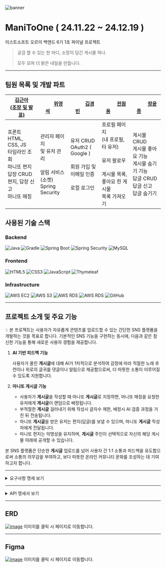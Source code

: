 ![banner](https://github.com/user-attachments/assets/c97aadb8-b9ea-4a97-b08e-9f9ff492186a)
# ManiToOne ( 24.11.22 ~ 24.12.19 )
이스트소프트 오르미 백엔드 6기 1조 파이널 프로젝트
> 공감 할 수 있는 한 마디, 소망이 담긴 게시물 하나.
>
> 모두 모여 더 밝은 내일을 만듭니다.
---
## 팀원 목록 및 개발 파트

|[김근아<br/>(조장 및 발표)](https://github.com/listoria)|&nbsp;&nbsp;&nbsp;&nbsp;&nbsp;&nbsp;&nbsp;&nbsp;[위영석](https://github.com/WeeYoungSeok)&nbsp;&nbsp;&nbsp;&nbsp;&nbsp;&nbsp;&nbsp;&nbsp;|&nbsp;&nbsp;&nbsp;&nbsp;&nbsp;&nbsp;&nbsp;&nbsp;&nbsp;[김경빈](https://github.com/kkb00714)&nbsp;&nbsp;&nbsp;&nbsp;&nbsp;&nbsp;&nbsp;&nbsp;&nbsp;|&nbsp;&nbsp;&nbsp;&nbsp;&nbsp;&nbsp;&nbsp;&nbsp;&nbsp;&nbsp;[전원용](https://github.com/sqrt3)&nbsp;&nbsp;&nbsp;&nbsp;&nbsp;&nbsp;&nbsp;&nbsp;&nbsp;&nbsp;|&nbsp;&nbsp;&nbsp;&nbsp;&nbsp;&nbsp;&nbsp;&nbsp;&nbsp;&nbsp;[장윤종](https://github.com/yoonjong-j)&nbsp;&nbsp;&nbsp;&nbsp;&nbsp;&nbsp;&nbsp;&nbsp;&nbsp;&nbsp;|
|---|---|---|---|---|
|프론트 HTML, CSS, JS<br/>타임라인 조회<br/>마니또 편지 답장 CRUD<br/>편지, 답장 신고<br>마니또 매칭|관리자 페이지</br>및 유저 관리<br/></br>알림 서비스 </br>(소켓)</br>Spring Security|유저 CRUD</br>OAuth2 ( Google )</br></br>회원 가입 및 </br>이메일 인증</br></br>로컬 로그인|프로필 페이지</br>(내 프로필, 타 유저)<br/></br>유저 팔로우<br/></br>게시물 목록, </br>좋아요 한 게시물 </br>목록 가져오기|게시물 CRUD</br>게시물 좋아요 기능</br>게시물 숨기기 기능</br>답글 CRUD</br>답글 신고</br>답글 숨기기|

## 사용된 기술 스택
### Backend
![Java](https://img.shields.io/badge/Java-007396?style=for-the-badge&logo=java&logoColor=white)
![Gradle](https://img.shields.io/badge/Gradle-133700?style=for-the-badge&logo=gradle&logoColor=white)
![Spring Boot](https://img.shields.io/badge/SpringBoot-6DB33F?style=for-the-badge&logo=springboot&logoColor=white)
![Spring Security](https://img.shields.io/badge/Spring_Security-341718?style=for-the-badge&logo=springsecurity&logoColor=white)
![MySQL](https://img.shields.io/badge/MySQL-4479A1?style=for-the-badge&logo=mysql&logoColor=white)
  
### Frontend
![HTML5](https://img.shields.io/badge/HTML5-E34F26?style=for-the-badge&logo=html5&logoColor=white)
![CSS3](https://img.shields.io/badge/CSS3-1572B6?style=for-the-badge&logo=css3&logoColor=white)
![JavaScript](https://img.shields.io/badge/JavaScript-F7DF1E?style=for-the-badge&logo=javascript&logoColor=black)
![Thymeleaf](https://img.shields.io/badge/Thymeleaf-005F0F?style=for-the-badge&logo=thymeleaf&logoColor=white)
  
### Infrastructure
![AWS EC2](https://img.shields.io/badge/AWS%20EC2-FF9900?style=for-the-badge&logo=amazon-ec2&logoColor=white)
![AWS S3](https://img.shields.io/badge/Amazon%20S3-569A31?style=for-the-badge&logo=amazon-s3&logoColor=white)
![AWS RDS](https://img.shields.io/badge/AWS%20RDS-527FFF?style=for-the-badge&logo=amazon-rds&logoColor=white)
![AWS RDS](https://img.shields.io/badge/AWS%20CODE_DEPLOY-345678?style=for-the-badge)
![GitHub](https://img.shields.io/badge/GitHub-181717?style=for-the-badge&logo=github&logoColor=white)

---
## 프로젝트 소개 및 주요 기능
💡 본 프로젝트는 사용자가 자유롭게 콘텐츠를 업로드할 수 있는 간단한 SNS 플랫폼을 개발하는 것을 목표로 합니다.
기본적인 SNS 기능을 구현하는 동시에, 다음과 같은 참신한 기능을 통해 새로운 사용자 경험을 제공합니다.

1. **AI 기반 피드백 기능**

    사용자가 올린 **게시글**에 대해 AI가 1차적으로 분석하여 감정에 따라 적절한 노래 추천이나 위로의 글귀를 댓글이나 알림으로 제공함으로써, 더 따뜻한 소통이 이루어질 수 있도록 지원합니다.
    
2. **마니또 게시글 기능**
    - 사용자가 **게시글**을 작성할 때 마니또 **게시글**로 지정하면, 마니또 매칭을 요청한 유저에게 **게시글**이 랜덤으로 배정됩니다.
    - 부적절한 **게시글** 걸러내기 위해 작성시 글자수 제한, 배정시 AI 검증 과정을 거친 뒤 전송됩니다.
    - 마니또 **게시글**을 받은 유저는 편지(답글)를 보낼 수 있으며, 마니또 **게시글** 작성자에게 전달됩니다.
    - 마니또 편지는 익명성을 유지하며, **게시글** 주인이 선택적으로 자신의 해당 게시물 아래에 공개할 수 있습니다.

본 SNS 플랫폼은 단순한 **게시글** 업로드를 넘어 사용자 간 1:1 소통과 피드백을 유도함으로써 소통의 의무감을 부여하고, 보다 따뜻한 온라인 커뮤니티 문화를 조성하는 데 기여하고자 합니다.

---
<details><summary>요구사항 명세 보기</summary>

### 📕 유저 관리

| 요구사항 ID | 요구사항명 | 요구사항 상세 설명 | 담당자 | 비고 |
| --- | --- | --- | --- | --- |
| U-REQ-001 | 회원가입 | 유저가 회원가입을 할 수 있다.<br/> Email(ID), Password, Name, Nickname, Birth를 필요로 하며,<br/> Email 인증을 진행한 이후 회원가입이 가능하다.<br/> ProfileImage, Introduce는 defalt 값으로 지정한다. | 김경빈 |  |
| U-REQ-002 | 이메일 인증 | 유저가 회원가입 하기 이전에 이메일을 인증을 해야 회원가입이 가능하다.<br/> Email(ID)로 발송한 인증 코드를 입력하면 인증이 완료된다. | 김경빈 |  |
| U-REQ-003 | PW 찾기 | 사용자 이메일과 이름을 받아 PW 찾기를 진행한다.<br/> Email 인증 후, 해당 Email로 임시 비밀번호를 발급한다. | 김경빈 |  |
| U-REQ-004 | 로그인(일반) | 일반 회원의 경우 아이디와 비밀번호로 로그인 할 수 있도록 한다. | 김경빈 |  |
| U-REQ-005 | 로그인(소셜) | 소셜 회원의 경우, 카카오 및 구글 회원가입을 통해 로그인 할 수 있도록 한다. | 김경빈 |  |
| U-REQ-006 | 로그아웃 | 해당 유저를 로그아웃 처리한다. | 김경빈 |  |
| U-REQ-007 | 회원 정보 수정 | 유저가 정보를 변경할 수 있도록 한다.<br/> Password, Nickname, ProfileImage, introduce만 변경할 수 있도록 한다.  | 김경빈 |                        |
| U-REQ-008 | 회원 탈퇴 | 유저가 사이트에 대한 탈퇴를 할 수 있도록 한다.<br/> 유저가 비활성화 되면, 해당 유저의 게시글 및 댓글 전부 비가시화 한다. | 김경빈 |  |
| U-REQ-009 | 팔로우 기능 | 유저가 다른 유저를 팔로우 할 수 있다.<br/> 다른 유저의 프로필에 접근하여 팔로우 버튼을 누름으로써 팔로우를 한다.<br/> 내가 팔로우하는 사용자, 나를 팔로우하는 사용자를 조회할 수 있다. | 전원용 |  |
| U-REQ-010 | 마이페이지 | 현재 로그인 중인 유저의 게시글과 간단한 정보를 조회할 수 있다.<br/> 간단한 정보 : Nickname, Introduce, ProfileImage, 팔로잉 & 팔로워 수<br/> 1. 내 게시글 보기 (썸네일 출력)<br/> 2. 내가 좋아요한 게시글 보기<br/> 3. 내가 팔로잉 한 유저 보기 (해당 유저의 프로필을 누르면 그 유저의 프로필 페이지로 이동하도록)<br/> 4. 내가 숨김처리 한 게시글 목록 보기 | 전원용 |     |
| U-REQ-011 | 알림 | 팔로우, 댓글, 좋아요, 마니또 댓글 등에 대한 알림을 받는다.<br/> 알림을 왼쪽 nav바에서 알림페이지를 통해 확인할 수 있다. | 위영석 |  |
| U-REQ-012 | 타 유저 페이지 | 다른 유저의 프로필 페이지로 이동한다.<br/> 다른 유저의 프로필에서는 ‘전체 게시글 보기’, ‘좋아요 한 게시글 보기’가 가능하다.<br/> 다른 유저의 프로필에서는 팔로우 및 언팔로우를 할 수 있다.<br/> 다른 유저의 팔로워 및 팔로잉 목록을 볼 수 있다. | 전원용 |  |

### 📙 관리자 페이지

| 요구사항 ID | 요구사항명 | 요구사항 상세 설명 | 담당자 | 비고 |
| --- | --- | --- | --- | --- |
| A-REQ-001 | 회원 조회 | 전체 유저를 조회할 수 있다. | 위영석 |  |
| A-REQ-002 | 회원 정지 | 해당 유저를 정지시킬 수 있다. | 위영석 | 한 번 신고된 유저는 경고 조치,<br/> 두 번 신고된 유저는 7일 정지,<br/> 세 번 신고된 유저는 회원 정지.  |
| A-REQ-003 | 전체 게시글 조회 | 전체 게시글을 조회할 수 있다. | 위영석 |  |
| A-REQ-004 | 특정 게시글 조회 | 특정 게시글을 조회할 수 있다.<br/> 유저 Email, 유저 닉네임, 게시글 내용으로 검색할 수 있다. | 위영석 |  |
| A-REQ-005 | 게시글 관리 | 관리자가 게시글을 삭제하거나 숨길 수 있다. | 위영석 |  |
| A-REQ-006 | 신고된 게시글 조회 | 신고된 게시글을 조회할 수 있다 | 위영석 |  |
| A-REQ-007 | 신고된 댓글 조회 | 신고된 댓글을 조회할 수 있다. | 위영석 |  |
| A-REQ-008 | 신고된 마니또 조회 | 신고된 마니또 답글을 조회할 수 있다. | 위영석 |  |
| A-REQ-009 | 신고된 게시글 관리 | 신고된 게시글을 삭제하거나 블라인드 처리할 수 있다. | 위영석 |  |
| A-REQ-010 | 신고된 댓글 관리 | 신고된 댓글을 삭제하거나 블라인드 처리할 수 있다. | 위영석 |  |

- ### 📗 게시글

| 요구사항 ID | 요구사항명 | 요구사항 상세 설명 | 담당자 | 비고 |
| --- | --- | --- | --- | --- |
| F-REQ-001 | 타임라인 조회 | 메인 페이지에 타임라인을 출력한다.<br>게시글은 현재 날짜를 기준으로 최대 7일까지의 게시글(랜덤)과 팔로우한 유저의 게시글(우선)을 출력한다.<br>타임라인에서 좋아요, 답글 작성, 숨기기, 삭제 등을 할 수 있다. | 김근아 |  |
| F-REQ-002 | 게시글 생성 | 현재 로그인한 유저가 게시글을생성한다.<br/> 사진 (최대 4장), 내용을 작성할 수 있다.<br/> 마니또 게시글로 생성할 경우, 앨런AI를 사용하여 해당 게시글이 적절한지 검사한 후 적절하다면 전송한다. | 장윤종 |  |
| F-REQ-003 | 게시글 수정 | 현재 로그인한 유저가 해당 게시글을 수정할 수 있다.<br/> 사진, 내용을 수정할 수 있다. | 장윤종 |  |
| F-REQ-004 | 게시글 삭제 | 현재 로그인한 유저가 게시글을 삭제한다. | 장윤종 |  |
| F-REQ-005 | 게시글 숨기기 | 현재 로그인한 유저가 해당 게시글을 숨긴다. | 장윤종 |  |
| F-REQ-006 | 게시글 좋아요 | 게시글에 대해 ‘좋아요’ 할 수 있다. | 장윤종 |  |
| F-REQ-008 | 신고 | 적절하지 않은 게시글, 답글을 신고할 수 있다.<br/> 신고된 게시글, 답글은 신고 횟수가 일정량 이상이면 숨김 처리가 된다. | 장윤종 |  |
| F-REQ-009 | 게시글 가져오기 | 특정 유저가 작성한 게시글을 모두 가져온다. <br/> 숨김처리된 게시글은 제외하고 작성했던 게시글을 가져온다. | 전원용 |  |
| F-REQ-010 | 좋아요 게시글 가져오기 | 특정 유저가 좋아요 한 게시글을 모두 가져온다. | 전원용 |  |
| F_REQ-011 | 게시글 상세 조회 | 게시글을 누르면 게시글 상세 화면으로 이동한다. | 장윤종 |  |
| F_REQ-012 | 게시글 조회 | 유저가 생성한 게시글을 조회한다. | 장윤종 |  |

### 📘 답글

| 요구사항 ID | 요구사항명 | 요구사항 상세 설명 | 담당자 | 비고 |
| --- | --- | --- | --- | --- |
| C-REQ-001 | 답글 생성 | 현재 유저가 게시글에 답글(게시글)을 생성한다. | 장윤종 |  |
| C-REQ-002 | 답글의 답글 생성 | 현재 유저가 게시글에 남겨진 답글에 답글을 생성한다. | 장윤종 |  |
| C-REQ-003 | 답글 수정 | 자신이 작성한 답글만 수정할 수 있다. | 장윤종 |  |
| C-REQ-004 | 답글 삭제 | 자신이 작성한 답글만 삭제할 수 있다. | 장윤종 |  |
| C-REQ-005 | 답글 신고 | 적절하지 않은 답글을 신고할 수 있다. | 장윤종 |  |
| C-REQ-006 | 답글 숨기기 | 현재 로그인한 유저가 해당 답글을 숨긴다. | 장윤종 |  |

### 🍀 마니또

| 요구사항 ID | 요구사항명 | 요구사항 상세 설명 | 담당자 | 비고 |
| --- | --- | --- | --- | --- |
| M-REQ-001 | 마니또 편지 | 마니또 게시글에 대한 편지를 남길 수 있다. | 김근아 |  |
| M-REQ-002 | 마니또 편지 신고 | 적절하지 않은 마니또 편지를 받을 경우 신고할 수 있다. | 김근아 |  |
| M-REQ-003 | 마니또에게 답장 보내기 | 편지를 보내준 마니또에게 답장을 보낼 수 있다. | 김근아 |  |
| M-REQ-004 | 마니또 답장 신고 | 적절하지 않은 마니또 답장을 받을 경우 신고할 수 있다. | 김근아 |  |
| M-REQ-005 | 마니또 편지 공개 여부 | 게시글에 남긴 편지를 타 유저에게 공개할지 결정할 수 있다. | 김근아 |  |
| M-REQ-006 | 받은 마니또 편지 보기 | 편지함에서 내가 받은 마니또 편지를 볼 수 있다.  | 김근아 |  |
| M-REQ-007 | 보낸 마니또 편지 보기 | 편지함에서 내가 보낸 마니또 편지를 볼 수 있다. | 김근아 |  |
| M-REQ-008 | 받은 마니또 답장 보기 | 편지함에서 내가 받은 마니또 답장을 볼 수 있다. | 김근아 |  |
| M-REQ-009 | 보낸 마니또 답장 보기 | 편지함에서 내가 보낸 마니또 답장을 볼 수 있다. | 김근아 |  |
| M-REQ-010 | 마니또 배정 | 마니또 페이지를 들어가 마니또를 배정 받을 수 있다. | 김근아 |  |
| M-REQ-011 | 게시글 넘기기 | 배정받은 마니또가 마음에 들지 않으면 넘길 수 있다. | 김근아 |  |

### 📕 AI

| 요구사항 ID | 요구사항명 | 요구사항 상세 설명 | 담당자 | 비고 |
| --- | --- | --- | --- | --- |
| M-REQ-001 | AI 피드백 | 게시글 작성시 AI 피드백과 노래 추천을 받을 수 있다. | 전원용 |  |
| M-REQ-002 | 게시글 검증  | 특정 게시글을 작성할 떄 AI가 부적절한 내용인지 감지를 한다.<br>-부적절한 내용일 경우 마니또 게시글로 배정되지 않는다. | 전원용, 김근아 |  |

</details>

---


<details><summary> API 명세서 보기
</summary>

### [ 📖 유저 관리 ]

| 서비스명 | 메서드 | URL | 설명 |
| --- | --- | --- | --- |
| registerUser | POST | /api/signup | 회원가입 |
| verifyEmail | POST | /api/email-validate | 이메일 인증 코드 발송 |
|  verifyNumber | POST | /api/email-check | 이메일 인증 코드 인증 |
| isExist | GET | /api/exist-email-and-nick | 유저 이메일, 닉네임 중복 검사 |
| findPassword | POST | /api/password-reset | 비밀번호 찾기 |
| localLogin | POST | /api/local-login | 로그인(일반) |
| socialLogin | POST | /api/oauth-login | 로그인(OAuth) |
| updateAdditionalInfo | PUT | /api/additional-info | OAuth 회원가입 시 필요한 데이터 입력 |
| logout | GET | /api/logout | 로그아웃 |
| deleteUser | DELETE | /api/cancel-account | 회원 탈퇴 |
| updateUser | PUT | /api/user | 회원 수정 |
| follow | POST | /api/follow | 팔로우 (토글) |
| getFollower | GET | /api/follow/{nickname} | 팔로워, 팔로잉 조회 |

---

### [ 📖 알림 ]

| 서비스명 | 메서드 | URL | 설명 |
| --- | --- | --- | --- |
| readNotification | PUT | /api/notification/{notiId} | 알림 읽음 처리 |
| checkUnreadNotifications | GET | /api/notifications/status | 해당 유저의 알림 읽음 상태 가져오기<br/>(읽지 않은 알림이 있다면 true, 없다면 false) |
| readAllNotification | PUT | /api/notification | 알림 모두 읽음 처리 |

---

### [ 📖 관리자 페이지 ]

| 서비스명 | 메서드 | URL | 설명 |
| --- | --- | --- | --- |
| getAllUsers | GET | /admin/api/users?type={type}&content={content}&status={status}&page={page} | 회원 조회<br/>String : type, content<br/>Integer : status, page |
| updateUser | PUT | /admin/api/users | 회원 정보 수정 |
| updateUserProfileImage | PUT | /admin/api/users/{userId} | 유저 프로필 사진 업데이트<br/>(userProfileFile은 RequestPart) |
| getAllPosts | GET | /admin/api/posts?type={type}<br/>&content={content}<br/>&isBlind={isBlind}<br/>&page={page} | 전체 게시글 조회<br/>String : type, content<br/>Integer : page<br/>Boolean : isBlind |
| getPostImages | GET | /admin/api/post/{postId}/image | 게시글 이미지 가져오기 |
| blindPost | PUT | /admin/api/blind/post/{postId} | 게시글 블라인드 처리 |
| blindReply | PUT | /admin/api/blind/reply/{replyPostId} | 댓글 블라인드 처리 |
| deletePost | DELETE | /admin/api/post/{postId} | 게시글 삭제 처리 |
| deleteReply | DELETE | /admin/api/reply/{replyPostId} | 댓글 삭제 처리 |
| getReports | POST | /admin/api/reports?type={type}<br/>&content={content}<br/>&reportObjectType={reportObjectType}<br/>&reportType={reportType}<br/>&page={page} | 신고 된 게시글, 댓글 조회<br/>String : type, content, reportObjectType, reportType<br/>Integer : page |
| isReportPost | GET | /admin/api/report/post/{postId} | 신고된 게시글인지 확인 |
| isReportReply | GET | /admin/api/report/reply/{replyPostId} | 신고된 댓글인지 확인 |
| deleteReport | DELETE | /admin/api/report/{reportId} | 신고 삭제 처리 |
| getReportedManitos | GET | /admin/api/report/manitos?type={type}&content={content}&reportObjectType={reportObjectType}&reportType={reportType}&page={page} | 신고된 마니또 답글 조회<br/>String : type, content, reportObjectType, reportType<br/>Integer : page |

---

### [ 📖 게시글 ]

| 서비스명 | 메서드 | URL | 설명 |
| --- | --- | --- | --- |
| createPost | POST | /api/post | 게시글 생성 |
| getPosts | GET | /api/posts | 게시글 조회 |
| getPostDetail | GET | /api/post/{postId} | 게시글 상세 조회 |
| updatePost | PUT | /api/post/{postId} | 게시글 수정 |
| deletePost | DELETE | /api/post/{postId} | 게시글 삭제 |
| hidePost | PUT | /api/post/hidden/{postId} | 게시글 숨기기 |
| getMyHiddenPost | GET | /api/post/hidden | 내 숨김 게시글 가져오기 |
| likePost | POST | /api/post/like/{postId} | 게시글 좋아요 |
| reportPost | POST | /api/post/report/{postId} | 게시글 신고 |
| getPostsByNickname | GET | /api/posts/by/{nickname} | 게시글 가져오기 |
| getLikePostsByNickname | GET | /api/posts/{nickname}/liked | 좋아요 게시글 가져오기 |
| getPostLikesNum | GET | /api/post/like/number/{postId} | 게시글 좋아요 개수 조회 |
| getFeedback | GET | /api/post/ai-feedback | 게시글 AI 피드백 받기 |
| getHiddenPost | GET | /api/post/hidden | 숨긴 게시글 가져오기 |

---

### [ 📖 답글 ]

| 서비스명 | 메서드 | URL | 설명 |
| --- | --- | --- | --- |
| createReply | POST | /api/reply/{postId} | 답글 생성 |
| createReReply | POST | /api/rereply/{replyId} | 답글의 답글 생성 |
| updateReply | PUT | /api/reply/{replyPostId} | 답글 수정 |
| deleteReply | DELETE | /api/reply/{replyId} | 답글 삭제 |
| likeReply | POST | /api/reply/like/{replyId} | 답글 좋아요 |
| reportReply | POST | /api/reply/report/{replyId} | 답글 신고 |
| hideReply | PUT | /api/reply/hidden/{replyId} | 답글 숨기기 |
| getReplies | GET | /api/replies/{postId} | 답글 조회 |
| getReply | GET | /api/reply/{replyId} | 답글 단건 조회 |
| getReReplies | GET | /api/rereplies/{replyId} | 답글의 답글 조회 |
| getRepliesNum | GET | /api/replies/number/{postId} | 답글 개수 조회 |
| getReRepliesNum | GET | /api/rereplies/number/{replyId} | 답글의 답글 개수 조회 |
| getReplyLikesNum | GET | /api/reply/like/number/{replyId} | 답글 좋아요 개수 조회 |

---

### [ 📖 마니또 ]

| 서비스명 | 메서드 | URL | 설명 |
| --- | --- | --- | --- |
| createManitoReply | POST | /api/manito/letter/{manitoMatchesId} | 마니또 편지 작성 |
| answerManitoReply | PUT | /api/manito/anwer/{manitoPostId} | 마니또 편지 답장 |
| reportManitoReply | PUT | /api/manito/report/{manitoPostId} | 마니또 편지 신고 |
| reportManitoAnswer | PUT | /api/manito/report/answer{manitoPostId} | 마니또 편지 답장 신고 |
| hideManitoReply | PUT | /api/manito/hide/letter/{manitoPostId} | 마니또 편지 공개 여부 |
| getReceiveManito | GET | /api/receivemanito/{nickname} | 받은 마니또 편지 |
| getSendManito | GET | /api/sendmanito/{nickname} | 보낸 마니또 편지 |
| createMatch | POST | /api/manito/match | 마니또 매칭 |
| passManitoMatch | PUT | /api/manito/pass/{matitoMatchesId} | 매칭된 마니또 패스 |

</details>

---
## ERD
[![image](https://github.com/user-attachments/assets/d57b9319-9ff9-4a75-a0ae-b25b647d176b)](https://www.erdcloud.com/d/na7YdajKCyZNxrxEB)
이미지를 클릭 시 페이지로 이동합니다.

---
## Figma
[![image](https://github.com/user-attachments/assets/1e8b23df-5865-47ca-b4b4-4288b055527c)](https://www.figma.com/design/c48u4PFZcGRbTgB3qTGRM8/%ED%8F%AC%EC%8A%A4%ED%8A%B8%EC%9E%87's-team-library?node-id=3311-3&p=f&t=QuA58hv1eizWh0P7-0)
이미지를 클릭 시 페이지로 이동합니다.
